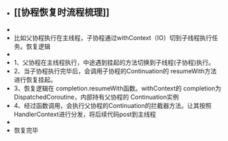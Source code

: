 - ## [[协程恢复时流程梳理]]
-
- 比如父协程执行在主线程，子协程通过withContext（IO）切到子线程执行任务。恢复逻辑
-
- 1、父协程在主线程执行，中途遇到挂起的方法切换到子线程(子协程)执行。
- 2、当子协程执行完毕后，会调用子协程的Continuation的 resumeWith方法进行恢复挂起。
- 3、恢复逻辑在 completion.resumeWith函数。withContext的 completion为 DispatchedCoroutine，内部持有父协程的 Continuation实例
- 4、经过函数调用，会执行父协程的Continuation的拦截器方法。让其按照 HandlerContext进行分发，将后续代码post到主线程
-
- 恢复完毕
